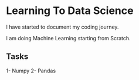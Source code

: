 # Learning To Data Science

I have started to document my coding journey.

I am doing Machine Learning starting from Scratch.

## Tasks
1- Numpy
2- Pandas